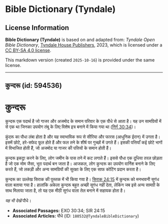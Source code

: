 # Bible Dictionary (Tyndale)

## License Information

**Bible Dictionary (Tyndale)** is based on and adapted from: _Tyndale Open Bible Dictionary_, [Tyndale House Publishers](https://tyndaleopenresources.com/), 2023, which is licensed under a [CC BY-SA 4.0 license](https://creativecommons.org/licenses/by-sa/4.0/legalcode.en).

This markdown version (created `2025-10-16`) is provided under the same license.



--------------------------------

## कुन्दरू (id: 594536)

कुन्दरू
=======

कुन्दरू एक पदार्थ है जो गाजर और अजमोद के समान परिवार के एक पौधे से आता है। यह उन सामग्रियों में से एक था जिनका उपयोग तंबू के लिए विशेष इत्र बनाने में किया गया था ([निर्ग 30:34](https://ref.ly/Exod30:34))।

कुंदरू का पौधा लंबा होता है और यह स्वाभाविक रूप से सीरिया और फारस (आधुनिक ईरान) में उगता है। इसमें छोटे, हरे\-सफेद फूल होते हैं और फल तने के शीर्ष पर गुच्छों में उगते हैं। इसकी पत्तियाँ कई छोटे भागों में विभाजित होती हैं, जो अजमोद या गाजर की पत्तियों के समान होती हैं।

कुन्दरू इकट्ठा करने के लिए, लोग जमीन के पास तने में कट लगाते हैं। इससे पौधा एक दूधिया तरल छोड़ता है जो एक मोम जैसा, भूरा पदार्थ बन जाता है। आजकल, लोग कुन्दरू का उपयोग वार्निश बनाने के लिए करते हैं, जो लकड़ी और अन्य सामग्रियों की सुरक्षा के लिए एक साफ कोटिंग प्रदान करता है।

कुन्दरू का उल्लेख सिराक की पुस्तक में भी किया गया है। [सिराक 24:15](https://ref.ly/Sir24:15) में कुन्दरू को मनभावनी सुगंध वाला बताया गया है। हालांकि अकेला कुन्दरू बहुत अच्छी सुगंध नहीं देता, लेकिन जब इसे अन्य सामग्री के साथ मिलाया जाता है, तो यह एक मीठी सुगंध वाला तेल बनाने में सहायक होता है।

*यह भी देखें* पौधे।

* **Associated Passages:** EXO 30:34; SIR 24:15
* **Associated Articles:** पौधे (ID: `180532@TyndaleBibleDictionary`)

